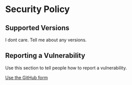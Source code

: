 # Security Policy

## Supported Versions

I dont care. Tell me about any versions.

## Reporting a Vulnerability

Use this section to tell people how to report a vulnerability.

[Use the GitHub form](https://github.com/zemn-me/monorepo/security/advisories/new)

